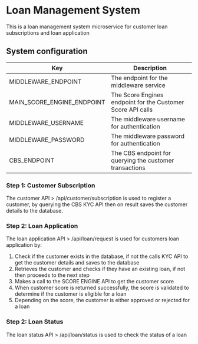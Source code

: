 # Loan Management System

This is a loan management system microservice for customer loan subscriptions and loan application


## System configuration


| Key                        | Description                                                                                                      |
|----------------------------|------------------------------------------------------------------------------------------------------------------|
| MIDDLEWARE_ENDPOINT        | The endpoint for the middleware service                                                                          |
| MAIN_SCORE_ENGINE_ENDPOINT | The Score Engines endpoint for the Customer Score API calls                                                      |
| MIDDLEWARE_USERNAME        | The middleware username for authentication                                                                       |
| MIDDLEWARE_PASSWORD        | The middleware password for authentication                                                                       |
| CBS_ENDPOINT               | The CBS endpoint for querying the customer transactions                                                          |


### Step 1: Customer Subscription

The customer API > /api/customer/subscription is used to register a customer, by querying the CBS KYC API then on result saves the customer details to the database. 

### Step 2: Loan Application

The loan application API > /api/loan/request is used for customers loan application by:

 1. Check if the customer exists in the database, if not the calls KYC API to get the customer details and saves to the database
 2. Retrieves the customer and checks if they have an existing loan, if not then proceeds to the next step
 3. Makes a call to the SCORE ENGINE API to get the customer score
 4. When customer score is returned successfully, the score is validated to determine if the customer is eligible for a loan
 5. Depending on the score, the customer is either approved or rejected for a loan

### Step 2: Loan Status

The loan status API > /api/loan/status is used to check the status of a loan


